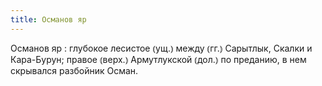 ```yaml
---
title: Османов яр
---
```


Османов яр
: глубокое лесистое ⦅ущ.⦆ между ⦅гг.⦆ Сарытлык, Скалки и Кара-Бурун; правое ⦅верх.⦆ Армутлукской ⦅дол.⦆ по преданию, в нем скрывался разбойник Осман.
